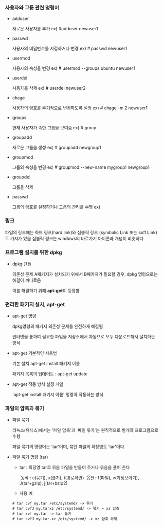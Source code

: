 ### 사용자와 그룹 관련 명령어

- adduser

  새로운 사용자를 추가 ex) #adduser newuser1

- passwd

  사용자의 비밀번호를 지정하거나 변경 ex) # passwd newuser1

- usermod

  사용자의 속성을 변경 ex) # usermod --groups ubuntu newuser1

- userdel

  사용자를 삭제 ex) # userdel newuser2

- chage

  사용자의 암호를 주기적으로 변경하도록 설정 ex) # chage -m 2 newuser1

- groups

  현재 사용자가 속한 그룹을 보여줌 ex) # group

- groupadd

  새로운 그룹을 생성 ex) # groupadd newgroup1

- groupmod

  그룹의 속성을 변경 ex) # groupmod --new-name mygroup1 newgroup1

- groupdel

  그룹을 삭제

- passwd

  그룹의 암호를 설정하거나 그룹의 관리를 수행 ex)

### 링크

파일의 링크에는 하드 링크(hard link)와 심볼릭 링크 (symbolic Link 또는 soft Link)두 가지가 있음 
	심볼릭 링크는 windows의 바로가기 아이콘과 개념이 비슷하다

### 프로그램 설치를 위한 dpkg

- dpkg 단점

  의존성 문제
  	A패키지가 설치되기 위해서 B패키지가 필요할 경우, dpkg 명령으로는 해결이 까다로움

  이를 해결하기 위해 **apt-get**이 등장함

### 편리한 패키지 설치, apt-get

- apt-get 명령

  dpkg명령의 패키지 의존성 문제를 완전하게 해결됨

  인터넷을 통하여 필요한 파일을 저장소에서 자동으로 모두 다운로드해서 설치하는 방식

- apt-get 기본적인 사용법

  기본 설치 apt-get install 패키지 이름

  패키지 목록의 업데이트 : apt-get update

- apt-get 작동 방식 설정 파일

  'apt-get install 패키지 이름' 명령이 작동하는 방식 

### 파일의 압축과 묶기

- 파일 묶기

  라눅스(유닉스)에서는 '파일 압축'과 '파일 묶기'는 원칙적으로 별개의 프로그램으로 수행

  파일 묶기의 명령어는 'tar'이며, 묶인 파일의 확장명도 'tar'이다

- 파일 묶기 명령 (tar)

  - tar : 확장명 tar로 묶음 파일을 만들어 주거나 묶음을 풀어 준다

    ​	동작 : c(묶기), x(풀기), t(경로확인)
    ​	옵션 : f(파일), v(과정보이기), J(tar+gzip), j(tar+bzip2)

  - 사용 예

  ```
  # tar cvf my.tar /etc/systemd/ -> 묶기
  # tar cvfJ my.tarxz /etc/systemd/ -> 묶기 + xz 압축
  # tar xvf my.tar -> tar 풀기
  # tar svfJ my.tar.xz /etc/systemd/ -> xz 압축 해제
  ```

  



